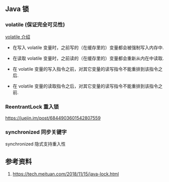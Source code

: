 ## Java 锁

### volatile (保证完全可见性) 

[volatile 介绍](https://lotabout.me/2019/Java-volatile-keyword/)

* 在写入 volatile 变量时，之前写的（在缓存里的）变量都会被强制写入内存中.
* 在读取 volatile 变量时，之前读的（在缓存里的）变量都会重新从内在中读取.

* 在 volatile 变量的写入指令之前，对其它变量的读写指令不能重排到该指令之后.
* 在 volatile 变量的读取指令之后，对其它变量的读写指令不能重排到该指令之前.

### ReentrantLock 重入锁

https://juejin.im/post/6844903601542807559

### synchronized 同步关键字

synchronized 隐式支持重入性

## 参考资料

1. https://tech.meituan.com/2018/11/15/java-lock.html
